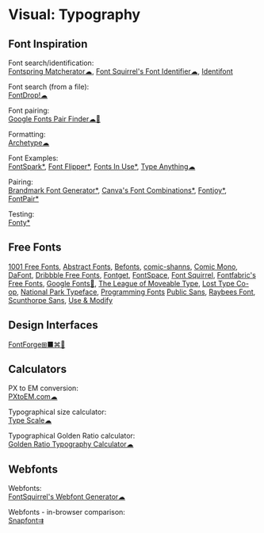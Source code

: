 # Visual: Typography

## Font Inspiration

Font search/identification:  
[Fontspring Matcherator☁](https://www.fontspring.com/matcherator),
[Font Squirrel's Font Identifier☁](https://www.fontsquirrel.com/matcherator),
[Identifont](http://www.identifont.com/)

Font search (from a file):  
[FontDrop!☁](https://fontdrop.info/)

Font pairing:  
[Google Fonts Pair Finder☁🧛](https://10015.io/tools/google-fonts-pair-finder)

Formatting:  
[Archetype☁](https://archetypeapp.com)

Font Examples:  
[FontSpark*](https://fontspark.app/), [Font Flipper*](https://fontflipper.com/), [Fonts In Use*](https://fontsinuse.com/),
[Type Anything☁](https://app.typeanything.io/)

Pairing:  
[Brandmark Font Generator*](https://brandmark.io/font-generator/),
[Canva's Font Combinations*](https://www.canva.com/font-combinations/),
[Fontjoy*](https://fontjoy.com/),
[FontPair*](https://fontpair.co/)

Testing:  
[Fonty*](https://fonty.dizoo.bg/)

## Free Fonts

[1001 Free Fonts](https://www.1001freefonts.com/),
[Abstract Fonts](http://www.abstractfonts.com/),
[Befonts](https://befonts.com/),
[comic-shanns](https://github.com/shannpersand/comic-shanns), [Comic Mono](https://dtinth.github.io/comic-mono-font/),
[DaFont](https://www.dafont.com/), [Dribbble Free Fonts](https://dribbble.com/search/free-font),
[Fontget](https://www.fontget.com/), [FontSpace](https://www.fontspace.com/), [Font Squirrel](https://www.fontsquirrel.com/), [Fontfabric's Free Fonts](https://www.fontfabric.com/free-fonts/),
[Google Fonts🧛](https://fonts.google.com/),
[The League of Moveable Type](https://www.theleagueofmoveabletype.com/), [Lost Type Co-op](http://www.losttype.com/browse/),
[National Park Typeface](https://nationalparktypeface.com/),
[Programming Fonts](https://www.programmingfonts.org/)
[Public Sans](https://public-sans.digital.gov/),
[Raybees Font](https://vole.wtf/raybees-font/),
[Scunthorpe Sans](https://vole.wtf/scunthorpe-sans/),
[Use & Modify](http://usemodify.com/)

## Design Interfaces

[FontForge⊞■⌘🐧](https://fontforge.github.io/)

## Calculators

PX to EM conversion:  
[PXtoEM.com☁](http://pxtoem.com/)

Typographical size calculator:  
[Type Scale☁](https://type-scale.com/)

Typographical Golden Ratio calculator:  
[Golden Ratio Typography Calculator☁](https://grtcalculator.com/)

## Webfonts

Webfonts:  
[FontSquirrel's Webfont Generator☁](https://www.fontsquirrel.com/tools/webfont-generator)

Webfonts - in-browser comparison:  
[Snapfont⇉](https://getsnapfont.com/)
